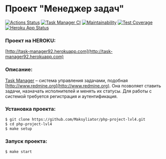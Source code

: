 # Проект "Менеджер задач"
[![Actions Status](https://github.com/Maksyliator/php-project-lvl4/workflows/hexlet-check/badge.svg)](https://github.com/Maksyliator/php-project-lvl4/actions) [![Task Manager CI](https://github.com/Maksyliator/php-project-lvl4/actions/workflows/task-manager.yml/badge.svg)](https://github.com/Maksyliator/php-project-lvl4/actions/workflows/task-manager.yml) [![Maintainability](https://api.codeclimate.com/v1/badges/be73b9d1ec284cc2add6/maintainability)](https://codeclimate.com/github/Maksyliator/php-project-lvl4/maintainability) [![Test Coverage](https://api.codeclimate.com/v1/badges/be73b9d1ec284cc2add6/test_coverage)](https://codeclimate.com/github/Maksyliator/php-project-lvl4/test_coverage) [![Heroku App Status](http://heroku-shields.herokuapp.com/task-manager92)](http://task-manager92.herokuapp.com)

### Проект на HEROKU:
[http://task-manager92.herokuapp.com](http://task-manager92.herokuapp.com)

### Описание:
[Task Manager](http://task-manager92.herokuapp.com) – система управления задачами, подобная [http://www.redmine.org](http://www.redmine.org). Она позволяет ставить задачи, назначать 
исполнителей и менять их статусы. Для работы с системой требуется регистрация и аутентификация.


### Установка проекта:
```sh
$ git clone https://github.com/Maksyliator/php-project-lvl4.git
$ cd php-project-lvl4
$ make setup
```

### Запуск проекта:
```sh
$ make start
```
